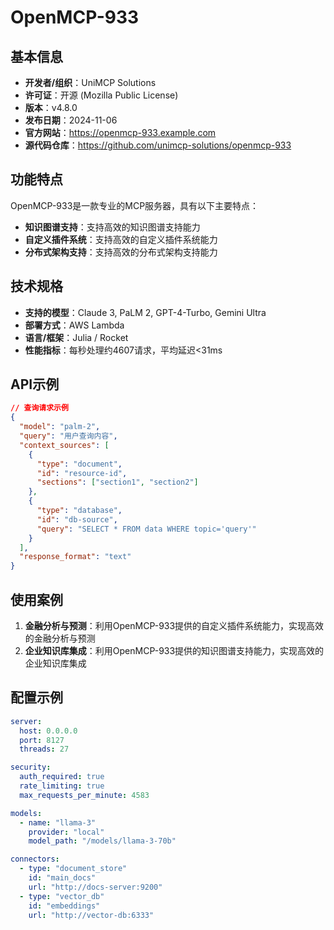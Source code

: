 # OpenMCP-933

## 基本信息

- **开发者/组织**：UniMCP Solutions
- **许可证**：开源 (Mozilla Public License)
- **版本**：v4.8.0
- **发布日期**：2024-11-06
- **官方网站**：https://openmcp-933.example.com
- **源代码仓库**：https://github.com/unimcp-solutions/openmcp-933

## 功能特点

OpenMCP-933是一款专业的MCP服务器，具有以下主要特点：

- **知识图谱支持**：支持高效的知识图谱支持能力
- **自定义插件系统**：支持高效的自定义插件系统能力
- **分布式架构支持**：支持高效的分布式架构支持能力


## 技术规格

- **支持的模型**：Claude 3, PaLM 2, GPT-4-Turbo, Gemini Ultra
- **部署方式**：AWS Lambda
- **语言/框架**：Julia / Rocket
- **性能指标**：每秒处理约4607请求，平均延迟<31ms

## API示例

```json
// 查询请求示例
{
  "model": "palm-2",
  "query": "用户查询内容",
  "context_sources": [
    {
      "type": "document",
      "id": "resource-id",
      "sections": ["section1", "section2"]
    },
    {
      "type": "database",
      "id": "db-source",
      "query": "SELECT * FROM data WHERE topic='query'"
    }
  ],
  "response_format": "text"
}
```

## 使用案例

1. **金融分析与预测**：利用OpenMCP-933提供的自定义插件系统能力，实现高效的金融分析与预测
2. **企业知识库集成**：利用OpenMCP-933提供的知识图谱支持能力，实现高效的企业知识库集成


## 配置示例

```yaml
server:
  host: 0.0.0.0
  port: 8127
  threads: 27

security:
  auth_required: true
  rate_limiting: true
  max_requests_per_minute: 4583

models:
  - name: "llama-3"
    provider: "local"
    model_path: "/models/llama-3-70b"

connectors:
  - type: "document_store"
    id: "main_docs"
    url: "http://docs-server:9200"
  - type: "vector_db"
    id: "embeddings"
    url: "http://vector-db:6333"
```